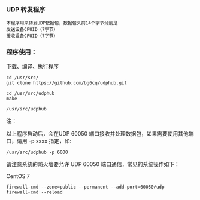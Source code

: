 ### UDP 转发程序

```
本程序用来转发UDP数据包，数据包头前14个字节分别是
发送设备CPUID（7字节）
接收设备CPUID（7字节）
```

### 程序使用：

下载、编译、执行程序

```
cd /usr/src/
git clone https://github.com/bg6cq/udphub.git

cd /usr/src/udphub
make

/usr/src/udphub 
```
注：

以上程序启动后，会在UDP 60050 端口接收并处理数据包，如果需要使用其他端口，请用 -p xxxx 指定，如:
```
/usr/src/udphub -p 6000
```


请注意系统的防火墙要允许 UDP 60050 端口通信，常见的系统操作如下：

CentOS 7
```
firewall-cmd --zone=public --permanent --add-port=60050/udp
firewall-cmd --reload
```



